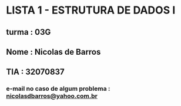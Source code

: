 # LISTA 1 - ESTRUTURA DE DADOS I

## turma : 03G
## Nome : Nicolas de Barros
## TIA : 32070837

### e-mail no caso de algum problema : nicolasdbarros@yahoo.com.br

